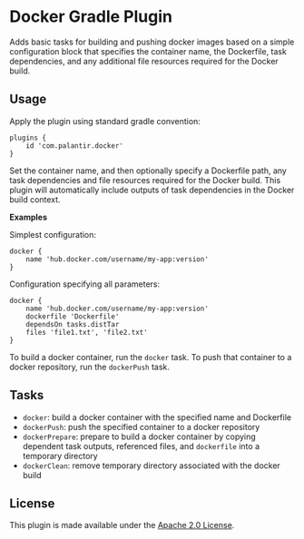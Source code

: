 Docker Gradle Plugin
====================
Adds basic tasks for building and pushing docker images based on a simple
configuration block that specifies the container name, the Dockerfile, task
dependencies, and any additional file resources required for the Docker build.

Usage
-----
Apply the plugin using standard gradle convention:

    plugins {
        id 'com.palantir.docker'
    }

Set the container name, and then optionally specify a Dockerfile path, any task
dependencies and file resources required for the Docker build. This plugin will
automatically include outputs of task dependencies in the Docker build context.

**Examples**

Simplest configuration:

    docker {
        name 'hub.docker.com/username/my-app:version'
    }

Configuration specifying all parameters:

    docker {
        name 'hub.docker.com/username/my-app:version'
        dockerfile 'Dockerfile'
        dependsOn tasks.distTar
        files 'file1.txt', 'file2.txt'
    }

To build a docker container, run the `docker` task. To push that container to a
docker repository, run the `dockerPush` task.

Tasks
-----

 * `docker`: build a docker container with the specified name and Dockerfile
 * `dockerPush`: push the specified container to a docker repository
 * `dockerPrepare`: prepare to build a docker container by copying
   dependent task outputs, referenced files, and `dockerfile` into a temporary 
   directory
 * `dockerClean`: remove temporary directory associated with the docker build

License
-------
This plugin is made available under the [Apache 2.0 License](http://www.apache.org/licenses/LICENSE-2.0).
